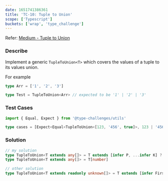 ```yaml
---
date: 1651741386361
title: 'TC-10: Tuple to Union'
scope: ['Typescript']
buckets: ['wrap', 'type_challenge']
---
```


Refer: [Medium - Tuple to Union](https://github.com/type-challenges/type-challenges/blob/master/questions/10-medium-tuple-to-union/README.md)

### Describe

Implement a generic `TupleToUnion<T>` which covers the values of a tuple to its values union.

For example

```typescript
type Arr = ['1', '2', '3']

type Test = TupleToUnion<Arr> // expected to be '1' | '2' | '3'
```

### Test Cases

```typescript
import { Equal, Expect } from '@type-challenges/utils'

type cases = [Expect<Equal<TupleToUnion<[123, '456', true]>, 123 | '456' | true>>, Expect<Equal<TupleToUnion<[123]>, 123>>]
```

### Solution

```typescript
// my solution
type TupleToUnion<T extends any[]> = T extends [infer P, ...infer K] ? (K['length'] extends 1 ? P | K[0] : P | TupleToUnion<K>) : never
type TupleToUnion<T extends any[]> = T[number]

// other solution
type TupleToUnion<T extends readonly unknown[]> = T extends [infer First, ...infer Rest] ? First | TupleToUnion<Rest> : never
```
